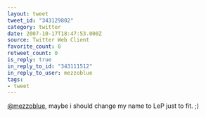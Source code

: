 ```yaml
---
layout: tweet
tweet_id: "343129802"
category: twitter
date: 2007-10-17T18:47:53.000Z
source: Twitter Web Client
favorite_count: 0
retweet_count: 0
is_reply: true
in_reply_to_id: "343111512"
in_reply_to_user: mezzoblue
tags:
- tweet
---
```


[@mezzoblue](https://twitter.com/@mezzoblue), maybe i should change my name to LeP just to fit.  ;)
